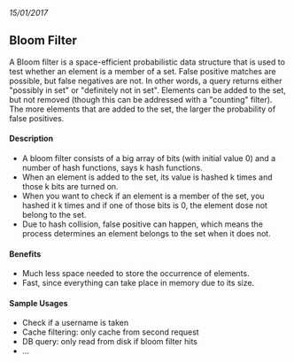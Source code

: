 _15/01/2017_

## Bloom Filter

A Bloom filter is a space-efficient probabilistic data structure that is used to test whether an element is a member of a set. False positive matches are possible, but false negatives are not. In other words, a query returns either "possibly in set" or "definitely not in set". Elements can be added to the set, but not removed (though this can be addressed with a "counting" filter). The more elements that are added to the set, the larger the probability of false positives.

#### Description
- A bloom filter consists of a big array of bits (with initial value 0) and a number of hash functions, says k hash functions.
- When an element is added to the set, its value is hashed k times and those k bits are turned on.
- When you want to check if an element is a member of the set, you hashed it k times and if one of those bits is 0, the element dose not belong to the set.
- Due to hash collision, false positive can happen, which means the process determines an element belongs to the set when it does not.

#### Benefits
- Much less space needed to store the occurrence of elements.
- Fast, since everything can take place in memory due to its size.

#### Sample Usages
- Check if a username is taken
- Cache filtering: only cache from second request
- DB query: only read from disk if bloom filter hits
- ...
